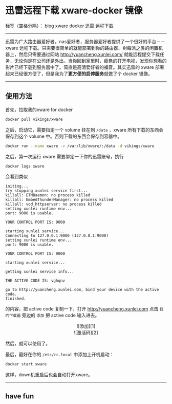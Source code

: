 # 迅雷远程下载 xware-docker 镜像

标签（空格分隔）： blog xware docker 迅雷 远程下载

---

迅雷为广大路由器爱好者，nas爱好者，服务器爱好者提供了一个很好的平台－－xware 远程下载。只需要很简单的就能部署到你的路由器、树莓派之类的闲置机器上，然后只需要通过网站 http://yuancheng.xunlei.com/ 就能远程提交下载任务，无论你是在公司还是外出。当你回到家里时，疲惫的打开电视，发现你想看的影片已经下载到服务器中了。简直是高清爱好者的福音。其实迅雷的 xware 部署起来已经很方便了，但是我为了**更方便的启停服务**就做了个 docker 镜像。

---

## 使用方法

首先，拉取我的xware for docker

```bash
docker pull vikings/xware
```

之后，启动它，需要指定一个 volume 挂在到 `/data` ，xware 所有下载的东西会保存到这个 volume 中。否则下载的东西会保存到容器中。

```bash
docker run --name xware -v /var/lib/xware/:/data -d vikings/xware
```

之后，第一次运行 xware 需要绑定一下你的迅雷账号，执行

```bash
docker logs xware
```

会看到类似

```
initing...
try stopping xunlei service first...
killall: ETMDaemon: no process killed
killall: EmbedThunderManager: no process killed
killall: vod_httpserver: no process killed
setting xunlei runtime env...
port: 9000 is usable.

YOUR CONTROL PORT IS: 9000

starting xunlei service...
Connecting to 127.0.0.1:9000 (127.0.0.1:9000)
setting xunlei runtime env...
port: 9000 is usable.

YOUR CONTROL PORT IS: 9000

starting xunlei service...

getting xunlei service info...

THE ACTIVE CODE IS: vghqnv

go to http://yuancheng.xunlei.com, bind your device with the active code.
finished.
```
的内容，把 active code 复制一下，打开 http://yuancheng.xunlei.com 点击 `我的下载器` 旁边的 `添加` 把 active code 输入进去。

<center>
![添加][1]
</center>

<center>
![激活码][2]
</center>

然后，就可以使用了。

最后，最好在你的 `/etc/rc.local` 中添加上开机启动：

```bash
docker start xware
```

这样，down机重启后也会自动打开xware。

---

## have fun


  [1]: http://static.zybuluo.com/zwh8800/xnsrrhlt7ceoabxwd2c7umpl/%E5%B1%8F%E5%B9%95%E5%BF%AB%E7%85%A7%202016-04-16%20%E4%B8%8B%E5%8D%889.16.58.png
  [2]: http://static.zybuluo.com/zwh8800/z4lbd5z2ue9qmpwdn26zbwsd/%E5%B1%8F%E5%B9%95%E5%BF%AB%E7%85%A7%202016-04-16%20%E4%B8%8B%E5%8D%889.22.45.png
